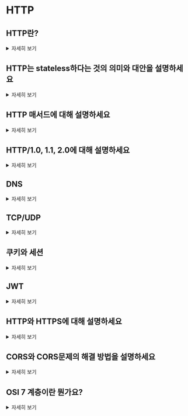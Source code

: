 # HTTP

## HTTP란?

<details>
<summary>자세히 보기</summary>
HTTP는 HyperText Transfer Protocol의 약자로, 클라이언트와 서버 간 웹 상에서 데이터를 주고받기 위한 프로토콜입니다. 주로 웹 페이지, 이미지, 동영상 등의 리소스를 교환하는데 사용됩니다.
</details>

## HTTP는 stateless하다는 것의 의미와 대안을 설명하세요

<details>
<summary>자세히 보기</summary>
 서버가 이전 요청에 대한 정보를 저장하지 않기 때문에 각각의 요청이 독립적이라는 의미입니다. 이러한 특성 덕분에 서버의 메모리 사용량이 줄어들고 확장성이 증가합니다. 그러나 상태 정보가 필요한 경우 추가 구현이 필요하며, 이때 쿠키와 세션을 이용하여 클라이언트의 상태 정보를 저장하고 추적할

 - 무상태(stateless)
 서버가 클라이언트의 상태를 보존하지 않음
 클라이언트 요청은 독립적으로 처리되며, 서버는 요청에 대한 응답만 전송
 서버의 확장성을 높임
 - 비연결성(connectionless)
 클라이언트의 요청과 서버의 응답 사이에 연결을 유지하지 않음
 서버는 불필요한 연결을 줄이고 많은 클라이언트의 요청을 동시에 처리할 수 있음
</details>

## HTTP 매서드에 대해 설명하세요

<details>
<summary>자세히 보기</summary>
 HTTP 매서드는 클라이언트가 서버에 요청을 보낼 때 사용하는 동작 방식입니다.
 GET: 리소스를 요청하는 메소드입니다. 
  POST: 리소스를 전송하는 메소드입니다. 
  PUT: 리소스를 업데이트하는 메소드입니다.
  PATCH: 리소스의 일부분만 수정하는 메소드입니다.
  DELETE: 특정 리소스를 삭제하는 메소드입니다.
</details>

## HTTP/1.0, 1.1, 2.0에 대해 설명하세요

<details>
<summary>자세히 보기</summary>
 HTTP/1.0은 기본 요청-응답 메커니즘을 제공하는 첫 버전입니다. HTTP/1.1은 지속적인 연결과 파이프라이닝 기능이 추가되어 성능이 향상되었고, HTTP/2.0은 다중화와 서버 푸시를 도입하여 웹 성능을 더욱 개선했습니다.
</details>

## DNS

<details>
<summary>자세히 보기</summary>
<pre>
 Domain Name System
 도메인 이름과 IP 주소간의 변환을 처리하는 시스템.
 인터넷 서비스 제공자(ISP)가 제공하는 DNS서버를 통해 실행.

 1. 웹브라우저에 도메인 이름을 입력하여 접속
 2. DNS서버에서 도메인 이름을 IP주소로 변환
 3. IP주소를 통해 웹서버에 페이지 요청
 4. 웹 브라우저에 웹페이지가 출력
</pre>
</details>

## TCP/UDP

<details>
<summary>자세히 보기</summary>
<pre>
 
 - TCP 
  신뢰성 있는 데이터 전송을 지원하는 연결 지향형 프로토콜
  패킷의 손실을 검사, 순서가 바뀌지 않도록 보장
  3-Way Handshake : TCP 통신을 시작할 준비가 되었는지 확인
  4-Way Handshake : TCP 통신을 종료할 준비가 되었는지 확인

  - UDP
  신호 절차 없이 일방적으로 데이터 전달
  데이터의 신뢰성은 낮지만 속도가 빠름
</pre>
</details>

## 쿠키와 세션

<details>
<summary>자세히 보기</summary>
<pre>
 
 - 쿠키
  클라이언트에 저장되는 데이터 파일
  서버의 부하가 줄어들지만 보안의 위험이 있음
 - 세션
  클라이언트의 상태 정보를 서버 측에서 유지
  보안성은 높지만 서버에 많은 자원이 필요하기 때문에 부하가 될 수 있음. 
</pre>
</details>

## JWT

<details>
<summary>자세히 보기</summary>
<pre>
 - JWT
  웹의 사용자 인증 정보를 안전하게 관리하기 위한 토큰
  서명을 통해 위조나 변조를 감지, 유효기간 설정으로 보안성을 높임
  서버에서 유지하지 않아도 됌.
</pre>
</details>

## HTTP와 HTTPS에 대해 설명하세요

<details>
<summary>자세히 보기</summary>
  HTTP는 도청이 가능하며(TCP/IP) 통신 상대를 확인하지 않아 신뢰성이 떨어집니다. 그래서 등장한 HTTPS는 보안 프로토콜인 SSL을 이용해 데이터를 암호화하고 보안성을 보장합니다. 추가로 검색엔진 최적화에도 도움을 줍니다.
</details>

## CORS와 CORS문제의 해결 방법을 설명하세요

<details>
<summary>자세히 보기</summary>
  CORS(Cross-Origin Resource Sharing)
   CORS는 보안을 위한 정책으로 CORS 문제는 일반적으로 브라우저가 다른 도메인의 리소스에 접근하려 할 때 서버가 적절한 CORS 헤더를 제공하지 않거나 클라이언트가 정책을 따르지 않는 경우에 발생합니다.
   해결방법으로는 서버 측에서 적절한 CORS 헤더를 설정하고, 클라이언트 측에서는 서버의 CORS 정책을 따르도록 구현합니다.
</details>

## OSI 7 계층이란 뭔가요?

<details>
<summary>자세히 보기</summary>
  물데네전세표응<br>
OSI 7 계층은 네트워크 통신을 7개의 계층으로 나누어 설명하는 모델입니다.
물리계층, 데이터 링크 계층, 네트워크 계층, 전송 계층, 세션 계층, 표현 계층, 응용 계층으로 나누어져 있고
각 계층을 서로 다른 기능을 담당하여 데이터를 전달합니다.
현대의 인터넷은 OSI모델이 아니라 TCP/IP모델을 따르고 있고 TCP/IP 모델에선 OSI모델의 세션 계층, 표현 계층, 응용 계층이 응용 계층으로 통합되어 있습니다.
</details>
